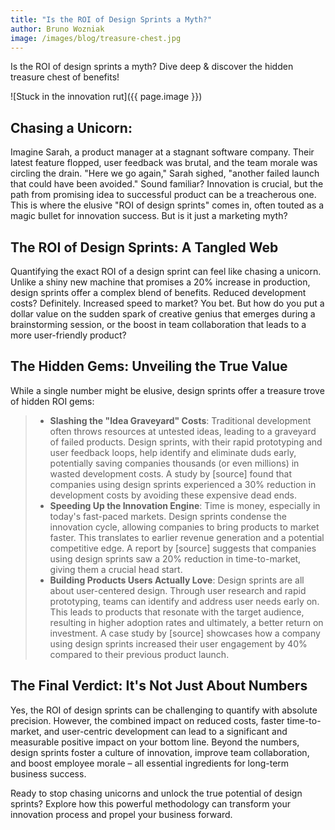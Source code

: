 ```yaml
---
title: "Is the ROI of Design Sprints a Myth?"
author: Bruno Wozniak
image: /images/blog/treasure-chest.jpg
---
```

Is the ROI of design sprints a myth? Dive deep & discover the hidden treasure chest of benefits!

![Stuck in the innovation rut]({{ page.image }})

<!--more-->

## Chasing a Unicorn: 
Imagine Sarah, a product manager at a stagnant software company. Their latest feature flopped, user feedback was brutal, and the team morale was circling the drain.  "Here we go again," Sarah sighed, "another failed launch that could have been avoided."  Sound familiar?  Innovation is crucial, but the path from promising idea to successful product can be a treacherous one.  This is where the elusive "ROI of design sprints" comes in, often touted as a magic bullet for innovation success.  But is it just a marketing myth?

## The ROI of Design Sprints: A Tangled Web

Quantifying the exact ROI of a design sprint can feel like chasing a unicorn.  Unlike a shiny new machine that promises a 20% increase in production, design sprints offer a complex blend of benefits.  Reduced development costs? Definitely.  Increased speed to market? You bet.  But how do you put a dollar value on the sudden spark of creative genius that emerges during a brainstorming session, or the boost in team collaboration that leads to a more user-friendly product?

## The Hidden Gems: Unveiling the True Value

While a single number might be elusive, design sprints offer a treasure trove of hidden ROI gems:

> * **Slashing the "Idea Graveyard" Costs**: Traditional development often throws resources at untested ideas, leading to a graveyard of failed products.  Design sprints, with their rapid prototyping and user feedback loops, help identify and eliminate duds early, potentially saving companies thousands (or even millions) in wasted development costs.  A study by [source] found that companies using design sprints experienced a 30% reduction in development costs by avoiding these expensive dead ends.
> * **Speeding Up the Innovation Engine**: Time is money, especially in today's fast-paced markets.  Design sprints condense the innovation cycle, allowing companies to bring products to market faster.  This translates to earlier revenue generation and a potential competitive edge.  A report by [source] suggests that companies using design sprints saw a 20% reduction in time-to-market, giving them a crucial head start.
> * **Building Products Users Actually Love**:  Design sprints are all about user-centered design.  Through user research and rapid prototyping, teams can identify and address user needs early on.  This leads to products that resonate with the target audience, resulting in higher adoption rates and ultimately, a better return on investment.  A case study by [source] showcases how a company using design sprints increased their user engagement by 40% compared to their previous product launch.

## The Final Verdict: It's Not Just About Numbers

Yes, the ROI of design sprints can be challenging to quantify with absolute precision. However, the combined impact on reduced costs, faster time-to-market, and user-centric development can lead to a significant and measurable positive impact on your bottom line. Beyond the numbers, design sprints foster a culture of innovation, improve team collaboration, and boost employee morale – all essential ingredients for long-term business success.

Ready to stop chasing unicorns and unlock the true potential of design sprints? Explore how this powerful methodology can transform your innovation process and propel your business forward.